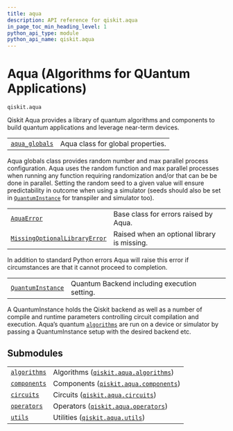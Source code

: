 ```yaml
---
title: aqua
description: API reference for qiskit.aqua
in_page_toc_min_heading_level: 1
python_api_type: module
python_api_name: qiskit.aqua
---
```


<span id="module-qiskit.aqua" />

<span id="qiskit-aqua" />

# Aqua (Algorithms for QUantum Applications)

<span id="module-qiskit.aqua" />

`qiskit.aqua`

Qiskit Aqua provides a library of quantum algorithms and components to build quantum applications and leverage near-term devices.

|                                                                                                |                                   |
| ---------------------------------------------------------------------------------------------- | --------------------------------- |
| [`aqua_globals`](qiskit.aqua.aqua_globals#qiskit.aqua.aqua_globals "qiskit.aqua.aqua_globals") | Aqua class for global properties. |

Aqua globals class provides random number and max parallel process configuration. Aqua uses the random function and max parallel processes when running any function requiring randomization and/or that can be be done in parallel. Setting the random seed to a given value will ensure predictability in outcome when using a simulator (seeds should also be set in [`QuantumInstance`](qiskit.aqua.QuantumInstance#qiskit.aqua.QuantumInstance "qiskit.aqua.QuantumInstance") for transpiler and simulator too).

|                                                                                                                                                            |                                             |
| ---------------------------------------------------------------------------------------------------------------------------------------------------------- | ------------------------------------------- |
| [`AquaError`](qiskit.aqua.AquaError#qiskit.aqua.AquaError "qiskit.aqua.AquaError")                                                                         | Base class for errors raised by Aqua.       |
| [`MissingOptionalLibraryError`](qiskit.aqua.MissingOptionalLibraryError#qiskit.aqua.MissingOptionalLibraryError "qiskit.aqua.MissingOptionalLibraryError") | Raised when an optional library is missing. |

In addition to standard Python errors Aqua will raise this error if circumstances are that it cannot proceed to completion.

|                                                                                                            |                                              |
| ---------------------------------------------------------------------------------------------------------- | -------------------------------------------- |
| [`QuantumInstance`](qiskit.aqua.QuantumInstance#qiskit.aqua.QuantumInstance "qiskit.aqua.QuantumInstance") | Quantum Backend including execution setting. |

A QuantumInstance holds the Qiskit backend as well as a number of compile and runtime parameters controlling circuit compilation and execution. Aqua’s quantum [`algorithms`](qiskit.aqua.algorithms#module-qiskit.aqua.algorithms "qiskit.aqua.algorithms") are run on a device or simulator by passing a QuantumInstance setup with the desired backend etc.

## Submodules

|                                                                                               |                                                                                                                        |
| --------------------------------------------------------------------------------------------- | ---------------------------------------------------------------------------------------------------------------------- |
| [`algorithms`](qiskit.aqua.algorithms#module-qiskit.aqua.algorithms "qiskit.aqua.algorithms") | Algorithms ([`qiskit.aqua.algorithms`](qiskit.aqua.algorithms#module-qiskit.aqua.algorithms "qiskit.aqua.algorithms")) |
| [`components`](qiskit.aqua.components#module-qiskit.aqua.components "qiskit.aqua.components") | Components ([`qiskit.aqua.components`](qiskit.aqua.components#module-qiskit.aqua.components "qiskit.aqua.components")) |
| [`circuits`](qiskit.aqua.circuits#module-qiskit.aqua.circuits "qiskit.aqua.circuits")         | Circuits ([`qiskit.aqua.circuits`](qiskit.aqua.circuits#module-qiskit.aqua.circuits "qiskit.aqua.circuits"))           |
| [`operators`](qiskit.aqua.operators#module-qiskit.aqua.operators "qiskit.aqua.operators")     | Operators ([`qiskit.aqua.operators`](qiskit.aqua.operators#module-qiskit.aqua.operators "qiskit.aqua.operators"))      |
| [`utils`](qiskit.aqua.utils#module-qiskit.aqua.utils "qiskit.aqua.utils")                     | Utilities ([`qiskit.aqua.utils`](qiskit.aqua.utils#module-qiskit.aqua.utils "qiskit.aqua.utils"))                      |

